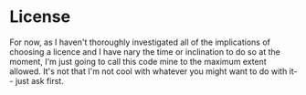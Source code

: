 # License
For now, as I haven't thoroughly investigated all of the implications of choosing a licence and I have nary the time or inclination to do so at the moment, I'm just going to call this code mine to the maximum extent allowed.  It's not that I'm not cool with whatever you might want to do with it-- just ask first.
